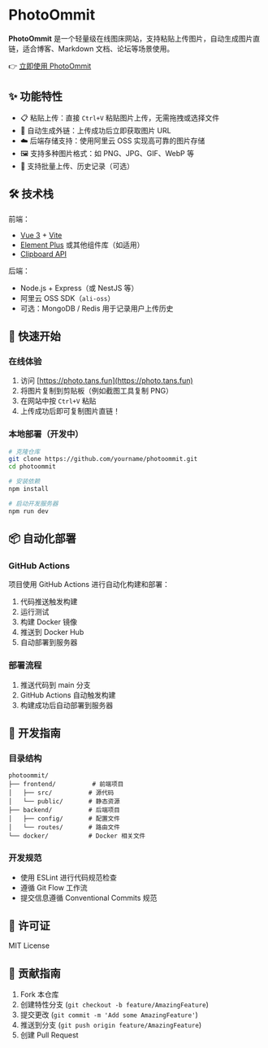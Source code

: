 # PhotoOmmit

**PhotoOmmit** 是一个轻量级在线图床网站，支持粘贴上传图片，自动生成图片直链，适合博客、Markdown 文档、论坛等场景使用。

👉 [立即使用 PhotoOmmit](https://photo.tans.fun)

## ✨ 功能特性

- 📋 粘贴上传：直接 `Ctrl+V` 粘贴图片上传，无需拖拽或选择文件
- 🔗 自动生成外链：上传成功后立即获取图片 URL
- ☁️ 后端存储支持：使用阿里云 OSS 实现高可靠的图片存储
- 🖼️ 支持多种图片格式：如 PNG、JPG、GIF、WebP 等
- 📁 支持批量上传、历史记录（可选）

## 🛠 技术栈

前端：

- [Vue 3](https://vuejs.org/) + [Vite](https://vitejs.dev/)
- [Element Plus](https://element-plus.org/) 或其他组件库（如适用）
- [Clipboard API](https://developer.mozilla.org/en-US/docs/Web/API/Clipboard_API)

后端：

- Node.js + Express（或 NestJS 等）
- 阿里云 OSS SDK（`ali-oss`）
- 可选：MongoDB / Redis 用于记录用户上传历史

## 🚀 快速开始

### 在线体验

1. 访问 [https://photo.tans.fun](https://photo.tans.fun)
2. 将图片复制到剪贴板（例如截图工具复制 PNG）
3. 在网站中按 `Ctrl+V` 粘贴
4. 上传成功后即可复制图片直链！

### 本地部署（开发中）

```bash
# 克隆仓库
git clone https://github.com/yourname/photoommit.git
cd photoommit

# 安装依赖
npm install

# 启动开发服务器
npm run dev

```

## 📦 自动化部署

### GitHub Actions

项目使用 GitHub Actions 进行自动化构建和部署：

1. 代码推送触发构建
2. 运行测试
3. 构建 Docker 镜像
4. 推送到 Docker Hub
5. 自动部署到服务器

### 部署流程

1. 推送代码到 main 分支
2. GitHub Actions 自动触发构建
3. 构建成功后自动部署到服务器

## 🔧 开发指南

### 目录结构

```
photoommit/
├── frontend/          # 前端项目
│   ├── src/          # 源代码
│   └── public/       # 静态资源
├── backend/          # 后端项目
│   ├── config/       # 配置文件
│   └── routes/       # 路由文件
└── docker/           # Docker 相关文件
```

### 开发规范

- 使用 ESLint 进行代码规范检查
- 遵循 Git Flow 工作流
- 提交信息遵循 Conventional Commits 规范

## 📝 许可证

MIT License

## 🤝 贡献指南

1. Fork 本仓库
2. 创建特性分支 (`git checkout -b feature/AmazingFeature`)
3. 提交更改 (`git commit -m 'Add some AmazingFeature'`)
4. 推送到分支 (`git push origin feature/AmazingFeature`)
5. 创建 Pull Request
